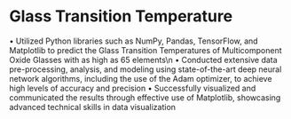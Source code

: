 # Glass Transition Temperature
• Utilized Python libraries such as NumPy, Pandas, TensorFlow, and Matplotlib to predict the Glass Transition
Temperatures of Multicomponent Oxide Glasses with as high as 65 elements\n
• Conducted extensive data pre-processing, analysis, and modeling using state-of-the-art deep neural network algorithms,
including the use of the Adam optimizer, to achieve high levels of accuracy and precision
• Successfully visualized and communicated the results through effective use of Matplotlib, showcasing advanced technical
skills in data visualization
